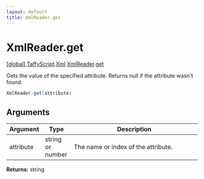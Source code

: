 ```yaml
---
layout: default
title: XmlReader.get
---
```


# XmlReader.get

[\[global\]]({{site.baseurl}}/docs/).[TaffyScript]({{site.baseurl}}/docs/TaffyScript/).[Xml]({{site.baseurl}}/docs/TaffyScript/Xml/).[XmlReader]({{site.baseurl}}/docs/TaffyScript/Xml/XmlReader/).[get]({{site.baseurl}}/docs/TaffyScript/Xml/XmlReader/get/)

Gets the value of the specified attribute. Returns null if the attribute wasn't found.

```cs
XmlReader.get(attribute)
```

## Arguments

<table>
  <col width="15%">
  <col width="15%">
  <thead>
    <tr>
      <th>Argument</th>
      <th>Type</th>
      <th>Description</th>
    </tr>
  </thead>
  <tbody>
    <tr>
      <td>attribute</td>
      <td>string or number</td>
      <td>The name or index of the attribute.</td>
    </tr>
  </tbody>
</table>

**Returns:** string
